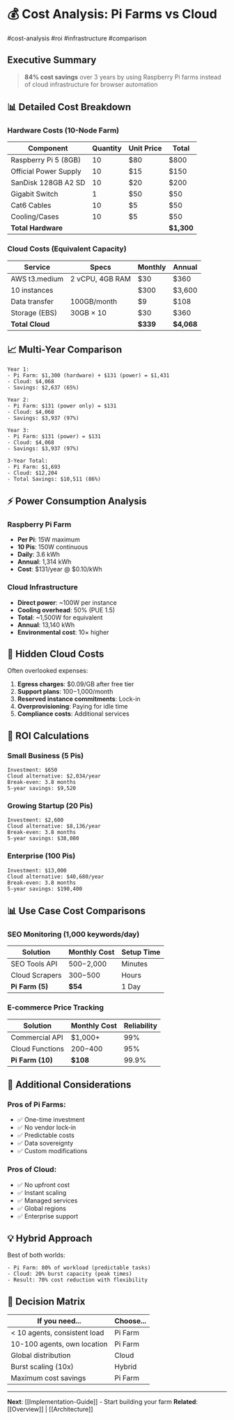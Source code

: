 # 💰 Cost Analysis: Pi Farms vs Cloud

#cost-analysis #roi #infrastructure #comparison

## Executive Summary

> **84% cost savings** over 3 years by using Raspberry Pi farms instead of cloud infrastructure for browser automation

## 📊 Detailed Cost Breakdown

### Hardware Costs (10-Node Farm)

| Component | Quantity | Unit Price | Total |
|-----------|----------|------------|-------|
| Raspberry Pi 5 (8GB) | 10 | $80 | $800 |
| Official Power Supply | 10 | $15 | $150 |
| SanDisk 128GB A2 SD | 10 | $20 | $200 |
| Gigabit Switch | 1 | $50 | $50 |
| Cat6 Cables | 10 | $5 | $50 |
| Cooling/Cases | 10 | $5 | $50 |
| **Total Hardware** | | | **$1,300** |

### Cloud Costs (Equivalent Capacity)

| Service | Specs | Monthly | Annual |
|---------|-------|---------|---------|
| AWS t3.medium | 2 vCPU, 4GB RAM | $30 | $360 |
| 10 instances | | $300 | $3,600 |
| Data transfer | 100GB/month | $9 | $108 |
| Storage (EBS) | 30GB × 10 | $30 | $360 |
| **Total Cloud** | | **$339** | **$4,068** |

## 📈 Multi-Year Comparison

```
Year 1:
- Pi Farm: $1,300 (hardware) + $131 (power) = $1,431
- Cloud: $4,068
- Savings: $2,637 (65%)

Year 2:
- Pi Farm: $131 (power only) = $131
- Cloud: $4,068
- Savings: $3,937 (97%)

Year 3:
- Pi Farm: $131 (power) = $131
- Cloud: $4,068
- Savings: $3,937 (97%)

3-Year Total:
- Pi Farm: $1,693
- Cloud: $12,204
- Total Savings: $10,511 (86%)
```

## ⚡ Power Consumption Analysis

### Raspberry Pi Farm
- **Per Pi**: 15W maximum
- **10 Pis**: 150W continuous
- **Daily**: 3.6 kWh
- **Annual**: 1,314 kWh
- **Cost**: $131/year @ $0.10/kWh

### Cloud Infrastructure
- **Direct power**: ~100W per instance
- **Cooling overhead**: 50% (PUE 1.5)
- **Total**: ~1,500W for equivalent
- **Annual**: 13,140 kWh
- **Environmental cost**: 10× higher

## 💸 Hidden Cloud Costs

Often overlooked expenses:
1. **Egress charges**: $0.09/GB after free tier
2. **Support plans**: $100-$1,000/month
3. **Reserved instance commitments**: Lock-in
4. **Overprovisioning**: Paying for idle time
5. **Compliance costs**: Additional services

## 🎯 ROI Calculations

### Small Business (5 Pis)
```
Investment: $650
Cloud alternative: $2,034/year
Break-even: 3.8 months
5-year savings: $9,520
```

### Growing Startup (20 Pis)
```
Investment: $2,600
Cloud alternative: $8,136/year
Break-even: 3.8 months
5-year savings: $38,080
```

### Enterprise (100 Pis)
```
Investment: $13,000
Cloud alternative: $40,680/year
Break-even: 3.8 months
5-year savings: $190,400
```

## 📊 Use Case Cost Comparisons

### SEO Monitoring (1,000 keywords/day)
| Solution | Monthly Cost | Setup Time |
|----------|--------------|------------|
| SEO Tools API | $500-$2,000 | Minutes |
| Cloud Scrapers | $300-$500 | Hours |
| **Pi Farm (5)** | **$54** | 1 Day |

### E-commerce Price Tracking
| Solution | Monthly Cost | Reliability |
|----------|--------------|-------------|
| Commercial API | $1,000+ | 99% |
| Cloud Functions | $200-$400 | 95% |
| **Pi Farm (10)** | **$108** | 99.9% |

## 🔧 Additional Considerations

### Pros of Pi Farms:
- ✅ One-time investment
- ✅ No vendor lock-in
- ✅ Predictable costs
- ✅ Data sovereignty
- ✅ Custom modifications

### Pros of Cloud:
- ✅ No upfront cost
- ✅ Instant scaling
- ✅ Managed services
- ✅ Global regions
- ✅ Enterprise support

## 💡 Hybrid Approach

Best of both worlds:
```
- Pi Farm: 80% of workload (predictable tasks)
- Cloud: 20% burst capacity (peak times)
- Result: 70% cost reduction with flexibility
```

## 🎯 Decision Matrix

| If you need... | Choose... |
|----------------|-----------|
| < 10 agents, consistent load | Pi Farm |
| 10-100 agents, own location | Pi Farm |
| Global distribution | Cloud |
| Burst scaling (10x) | Hybrid |
| Maximum cost savings | Pi Farm |

---

**Next**: [[Implementation-Guide]] - Start building your farm
**Related**: [[Overview]] | [[Architecture]]